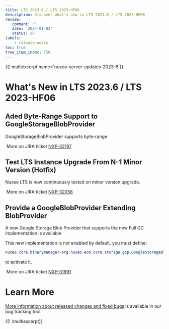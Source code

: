 ```yaml
---
title: LTS 2023.6 / LTS 2023-HF06
description: Discover what's new in LTS 2023.6 / LTS 2023-HF06
review:
   comment: ''
   date: '2024-01-03'
   status: ok
labels:
    - release-notes
toc: true
tree_item_index: 750
---
```


{{! multiexcerpt name='nuxeo-server-updates-2023-6'}}
# What's New in LTS 2023.6 / LTS 2023-HF06

## Aded Byte-Range Support to GoogleStorageBlobProvider


GoogleStorageBlobProvider supports byte-range 


<i class="fa fa-long-arrow-right" aria-hidden="true"></i>&nbsp;More on JIRA ticket [NXP-32197](https://jira.nuxeo.com/browse/NXP-32197)

## Test LTS Instance Upgrade From N-1 Minor Version (Hotfix)


Nuxeo LTS is now continuously tested on minor version upgrade.

<i class="fa fa-long-arrow-right" aria-hidden="true"></i>&nbsp;More on JIRA ticket [NXP-32058](https://jira.nuxeo.com/browse/NXP-32058)

## Provide a GoogleBlobProvider Extending BlobProvider


A new Google Storage Blob Provider that supports the new Full GC implementation is available

This new implementation is not enabled by default, you must define:
```Java
nuxeo.core.binarymanager=org.nuxeo.ecm.core.storage.gcp.GoogleStorageBlobProvider
```
to activate it.

<i class="fa fa-long-arrow-right" aria-hidden="true"></i>&nbsp;More on JIRA ticket [NXP-31991](https://jira.nuxeo.com/browse/NXP-31991)


# Learn More

[More information about released changes and fixed bugs](https://jira.nuxeo.com/secure/ReleaseNote.jspa?projectId=10011&version=22648) is available in our bug tracking tool.

{{! /multiexcerpt}}
